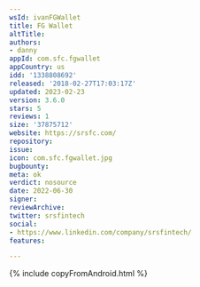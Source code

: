 ```yaml
---
wsId: ivanFGWallet
title: FG Wallet
altTitle: 
authors:
- danny
appId: com.sfc.fgwallet
appCountry: us
idd: '1338808692'
released: '2018-02-27T17:03:17Z'
updated: 2023-02-23
version: 3.6.0
stars: 5
reviews: 1
size: '37875712'
website: https://srsfc.com/
repository: 
issue: 
icon: com.sfc.fgwallet.jpg
bugbounty: 
meta: ok
verdict: nosource
date: 2022-06-30
signer: 
reviewArchive: 
twitter: srsfintech
social:
- https://www.linkedin.com/company/srsfintech/
features: 

---
```


{% include copyFromAndroid.html %}
